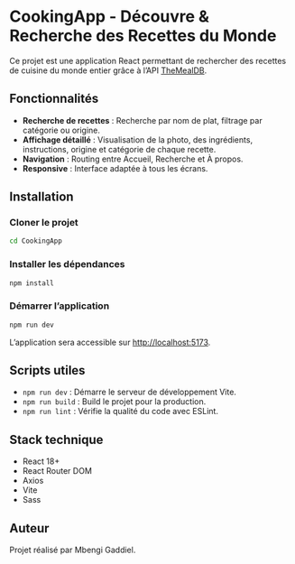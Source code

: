 # CookingApp - Découvre & Recherche des Recettes du Monde

Ce projet est une application React permettant de rechercher des recettes de cuisine du monde entier grâce à l’API [TheMealDB](https://www.themealdb.com/).

## Fonctionnalités

- **Recherche de recettes** : Recherche par nom de plat, filtrage par catégorie ou origine.
- **Affichage détaillé** : Visualisation de la photo, des ingrédients, instructions, origine et catégorie de chaque recette.
- **Navigation** : Routing entre Accueil, Recherche et À propos.
- **Responsive** : Interface adaptée à tous les écrans.

## Installation

### Cloner le projet

```sh
cd CookingApp
```

### Installer les dépendances

```sh
npm install
```

### Démarrer l’application

```sh
npm run dev
```

L’application sera accessible sur [http://localhost:5173](http://localhost:5173).

## Scripts utiles

- `npm run dev` : Démarre le serveur de développement Vite.
- `npm run build` : Build le projet pour la production.
- `npm run lint` : Vérifie la qualité du code avec ESLint.

## Stack technique

- React 18+
- React Router DOM
- Axios
- Vite
- Sass

## Auteur

Projet réalisé par Mbengi Gaddiel.
